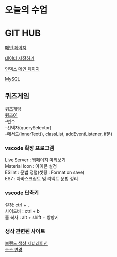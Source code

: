 # 오늘의 수업   

   
# GIT HUB   
[메인 페이지](https://seodaewon1.github.io/class2024/)   

[데이터 저장하기](https://seodaewon1.github.io/class2024/javascript/javascript01.html)   
   
[인덱스 메인 페이지](https://seodaewon1.github.io/class2024/index.html)   

[MySQL](https://seodaewon1.github.io/class2024/mysql/index.html)  

## 퀴즈게임
[퀴즈게임](https://seodaewon1.github.io/class2024/quiz/index.html)   
[퀴즈01](https://seodaewon1.github.io/class2024/quiz/quiz01.html)   
-변수   
-선택자(querySelector)   
-메서드(innerText(), classList, addEventListener, if문)   

### vscode 확장 프로그램   
Live Server : 웹페이지 미리보기   
Material Icon : 아이콘 설정   
ESlint : 문법 정렬(셋팅 : Format on save)   
ES7 : 자바스크립트 및 리액트 문법 정리   

### vscode 단축키   
설정: ctrl + ,   
사이드바 : ctrl + b   
줄 복사 : alt + shift + 방향키

### 생삭 관련된 사이트
[브랜드 색상 제너레이션](https://huemint.com/brand-intersection/)   
[소스 변경](https://www.sassmeister.com/)   